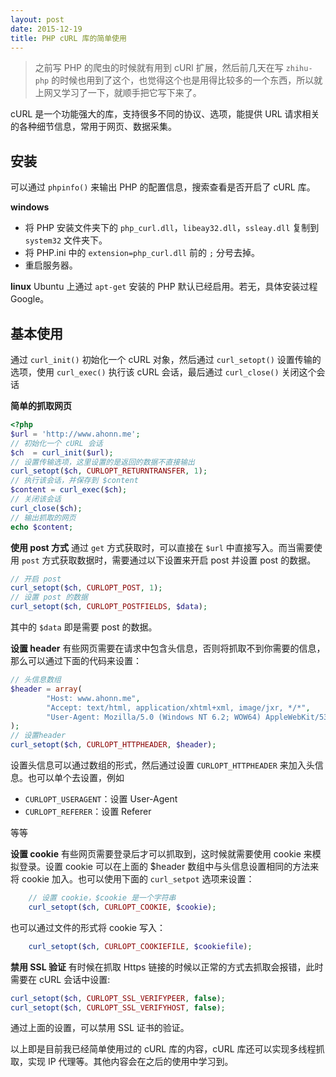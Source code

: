 ```yaml
---
layout: post
date: 2015-12-19
title: PHP cURL 库的简单使用
---
```


> 之前写 PHP 的爬虫的时候就有用到 cURl 扩展，然后前几天在写 `zhihu-php` 的时候也用到了这个，也觉得这个也是用得比较多的一个东西，所以就上网又学习了一下，就顺手把它写下来了。

cURL 是一个功能强大的库，支持很多不同的协议、选项，能提供 URL 请求相关的各种细节信息，常用于网页、数据采集。

## 安装

可以通过 `phpinfo()` 来输出 PHP 的配置信息，搜索查看是否开启了 cURL 库。

**windows**

- 将 PHP 安装文件夹下的 `php_curl.dll`，`libeay32.dll`，`ssleay.dll` 复制到 `system32` 文件夹下。
- 将 PHP.ini 中的 `extension=php_curl.dll` 前的 `;` 分号去掉。
- 重启服务器。
  <!--more-->

**linux**
Ubuntu 上通过 `apt-get` 安装的 PHP 默认已经启用。若无，具体安装过程 Google。

## 基本使用

通过 `curl_init()` 初始化一个 cURL 对象，然后通过 `curl_setopt()` 设置传输的选项，使用 `curl_exec()` 执行该 cURL 会话，最后通过 `curl_close()` 关闭这个会话

**简单的抓取网页**

```php
<?php
$url = 'http://www.ahonn.me';
// 初始化一个 cURL 会话
$ch  = curl_init($url);
// 设置传输选项，这里设置的是返回的数据不直接输出
curl_setopt($ch, CURLOPT_RETURNTRANSFER, 1);
// 执行该会话，并保存到 $content
$content = curl_exec($ch);
// 关闭该会话
curl_close($ch);
// 输出抓取的网页
echo $content;
```

**使用 post 方式**
通过 `get` 方式获取时，可以直接在 `$url` 中直接写入。而当需要使用 `post` 方式获取数据时，需要通过以下设置来开启 post 并设置 post 的数据。

```php
// 开启 post
curl_setopt($ch, CURLOPT_POST, 1);
// 设置 post 的数据
curl_setopt($ch, CURLOPT_POSTFIELDS, $data);
```

其中的 `$data` 即是需要 post 的数据。

**设置 header**
有些网页需要在请求中包含头信息，否则将抓取不到你需要的信息，那么可以通过下面的代码来设置：

```php
// 头信息数组
$header = array(
		"Host: www.ahonn.me",
		"Accept: text/html, application/xhtml+xml, image/jxr, */*",
		"User-Agent: Mozilla/5.0 (Windows NT 6.2; WOW64) AppleWebKit/537.36 (KHTML, like Gecko) Chrome/46.0.2490.80 Safari/537.36"
);
// 设置header
curl_setopt($ch, CURLOPT_HTTPHEADER, $header);
```

设置头信息可以通过数组的形式，然后通过设置 `CURLOPT_HTTPHEADER` 来加入头信息。也可以单个去设置，例如

- `CURLOPT_USERAGENT`：设置 User-Agent
- `CURLOPT_REFERER`：设置 Referer

等等

**设置 cookie**
有些网页需要登录后才可以抓取到，这时候就需要使用 cookie 来模拟登录。设置 cookie 可以在上面的 \$header 数组中与头信息设置相同的方法来将 cookie 加入。也可以使用下面的 `curl_setpot` 选项来设置：

```php
	// 设置 cookie，$cookie 是一个字符串
	curl_setopt($ch, CURLOPT_COOKIE, $cookie);
```

也可以通过文件的形式将 cookie 写入：

```php
	curl_setopt($ch, CURLOPT_COOKIEFILE, $cookiefile);
```

**禁用 SSL 验证**
有时候在抓取 Https 链接的时候以正常的方式去抓取会报错，此时需要在 cURL 会话中设置:

```php
curl_setopt($ch, CURLOPT_SSL_VERIFYPEER, false);
curl_setopt($ch, CURLOPT_SSL_VERIFYHOST, false);
```

通过上面的设置，可以禁用 SSL 证书的验证。

以上即是目前我已经简单使用过的 cURL 库的内容，cURL 库还可以实现多线程抓取，实现 IP 代理等。其他内容会在之后的使用中学习到。
